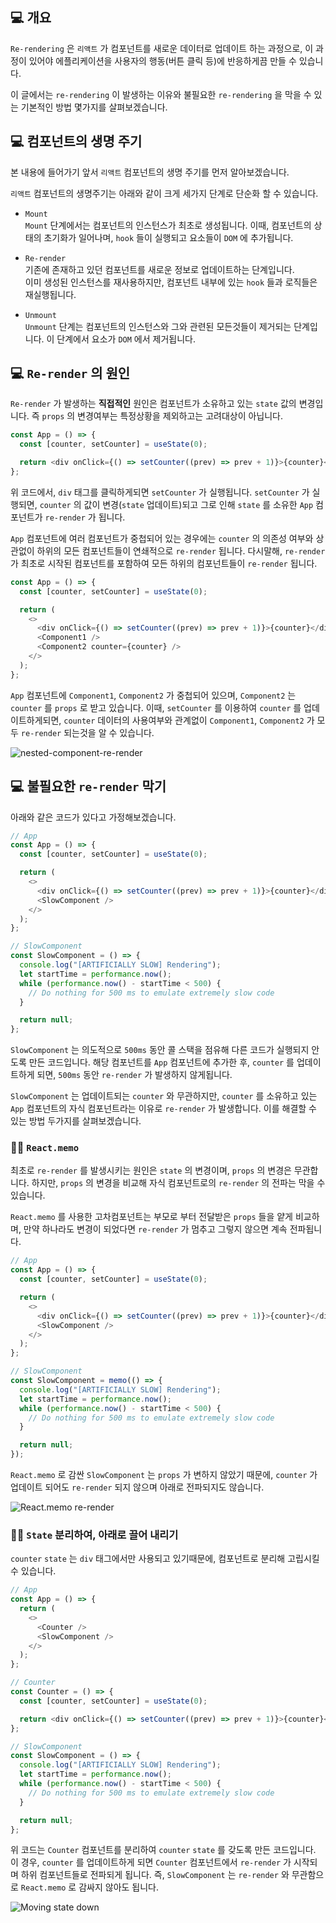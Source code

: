 ## 💻 개요

`Re-rendering` 은 `리액트` 가 컴포넌트를 새로운 데이터로 업데이트 하는 과정으로, 이 과정이 있어야 에플리케이션을 사용자의 행동(버튼 클릭 등)에 반응하게끔 만들 수 있습니다.

이 글에서는 `re-rendering` 이 발생하는 이유와 불필요한 `re-rendering` 을 막을 수 있는 기본적인 방법 몇가지를 살펴보겠습니다.

## 💻 컴포넌트의 생명 주기

본 내용에 들어가기 앞서 `리액트` 컴포넌트의 생명 주기를 먼저 알아보겠습니다.

`리액트` 컴포넌트의 생명주기는 아래와 같이 크게 세가지 단계로 단순화 할 수 있습니다.

- `Mount`  
  `Mount` 단계에서는 컴포넌트의 인스턴스가 최초로 생성됩니다. 이때, 컴포넌트의 상태의 초기화가 일어나며, `hook` 들이 실행되고 요소들이 `DOM` 에 추가됩니다.

- `Re-render`  
   기존에 존재하고 있던 컴포넌트를 새로운 정보로 업데이트하는 단계입니다.  
  이미 생성된 인스턴스를 재사용하지만, 컴포넌트 내부에 있는 `hook` 들과 로직들은 재실행됩니다.

- `Unmount`  
  `Unmount` 단계는 컴포넌트의 인스턴스와 그와 관련된 모든것들이 제거되는 단계입니다. 이 단계에서 요소가 `DOM` 에서 제거됩니다.

## 💻 `Re-render` 의 원인

`Re-render` 가 발생하는 **직접적인** 원인은 컴포넌트가 소유하고 있는 `state` 값의 변경입니다. 즉 `props` 의 변경여부는 특정상황을 제외하고는 고려대상이 아닙니다.

```javascript
const App = () => {
  const [counter, setCounter] = useState(0);

  return <div onClick={() => setCounter((prev) => prev + 1)}>{counter}</div>;
};
```

위 코드에서, `div` 태그를 클릭하게되면 `setCounter` 가 실행됩니다. `setCounter` 가 실행되면, `counter` 의 값이 변경(`state` 업데이트)되고 그로 인해 `state` 를 소유한 `App` 컴포넌트가 `re-render` 가 됩니다.

`App` 컴포넌트에 여러 컴포넌트가 중첩되어 있는 경우에는 `counter` 의 의존성 여부와 상관없이 하위의 모든 컴포넌트들이 연쇄적으로 `re-render` 됩니다. 다시말해, `re-render` 가 최초로 시작된 컴포넌트를 포함하여 모든 하위의 컴포넌트들이 `re-render` 됩니다.

```javascript
const App = () => {
  const [counter, setCounter] = useState(0);

  return (
    <>
      <div onClick={() => setCounter((prev) => prev + 1)}>{counter}</div>
      <Component1 />
      <Component2 counter={counter} />
    </>
  );
};
```

`App` 컴포넌트에 `Component1`, `Component2` 가 중첩되어 있으며, `Component2` 는 `counter` 를 `props` 로 받고 있습니다. 이때, `setCounter` 를 이용하여 `counter` 를 업데이트하게되면, `counter` 데이터의 사용여부와 관계없이 `Component1`, `Component2` 가 모두 `re-render` 되는것을 알 수 있습니다.

![nested-component-re-render](https://github.com/geulsseundang/season1/assets/35404137/d8eb64f8-e296-4697-a7c0-577997e9adfa)

## 💻 불필요한 `re-render` 막기

아래와 같은 코드가 있다고 가정해보겠습니다.

```javascript
// App
const App = () => {
  const [counter, setCounter] = useState(0);

  return (
    <>
      <div onClick={() => setCounter((prev) => prev + 1)}>{counter}</div>
      <SlowComponent />
    </>
  );
};

// SlowComponent
const SlowComponent = () => {
  console.log("[ARTIFICIALLY SLOW] Rendering");
  let startTime = performance.now();
  while (performance.now() - startTime < 500) {
    // Do nothing for 500 ms to emulate extremely slow code
  }

  return null;
};
```

`SlowComponent` 는 의도적으로 `500ms` 동안 콜 스택을 점유해 다른 코드가 실행되지 안도록 만든 코드입니다. 해당 컴포넌트를 `App` 컴포넌트에 추가한 후, `counter` 를 업데이트하게 되면, `500ms` 동안 `re-render` 가 발생하지 않게됩니다.

`SlowComponent` 는 업데이트되는 `counter` 와 무관하지만, `counter` 를 소유하고 있는 `App` 컴포넌트의 자식 컴포넌트라는 이유로 `re-render` 가 발생합니다. 이를 해결할 수 있는 방법 두가지를 살펴보겠습니다.

### 👨‍💻 `React.memo`

최초로 `re-render` 를 발생시키는 원인은 `state` 의 변경이며, `props` 의 변경은 무관합니다. 하지만, `props` 의 변경을 비교해 자식 컴포넌트로의 `re-render` 의 전파는 막을 수 있습니다.

`React.memo` 를 사용한 고차컴포넌트는 부모로 부터 전달받은 `props` 들을 얕게 비교하며, 만약 하나라도 변경이 되었다면 `re-render` 가 멈추고 그렇지 않으면 계속 전파됩니다.

```javascript
// App
const App = () => {
  const [counter, setCounter] = useState(0);

  return (
    <>
      <div onClick={() => setCounter((prev) => prev + 1)}>{counter}</div>
      <SlowComponent />
    </>
  );
};

// SlowComponent
const SlowComponent = memo(() => {
  console.log("[ARTIFICIALLY SLOW] Rendering");
  let startTime = performance.now();
  while (performance.now() - startTime < 500) {
    // Do nothing for 500 ms to emulate extremely slow code
  }

  return null;
});
```

`React.memo` 로 감싼 `SlowComponent` 는 `props` 가 변하지 않았기 때문에, `counter` 가 업데이트 되어도 `re-render` 되지 않으며 아래로 전파되지도 않습니다.

![React.memo re-render](https://github.com/geulsseundang/season1/assets/35404137/c7f4e949-91fa-4ff3-a600-1f1e95d8ca73)

### 👨‍💻 `State` 분리하여, 아래로 끌어 내리기

`counter` `state` 는 `div` 태그에서만 사용되고 있기때문에, 컴포넌트로 분리해 고립시킬 수 있습니다.

```javascript
// App
const App = () => {
  return (
    <>
      <Counter />
      <SlowComponent />
    </>
  );
};

// Counter
const Counter = () => {
  const [counter, setCounter] = useState(0);

  return <div onClick={() => setCounter((prev) => prev + 1)}>{counter}</div>;
};

// SlowComponent
const SlowComponent = () => {
  console.log("[ARTIFICIALLY SLOW] Rendering");
  let startTime = performance.now();
  while (performance.now() - startTime < 500) {
    // Do nothing for 500 ms to emulate extremely slow code
  }

  return null;
};
```

위 코드는 `Counter` 컴포넌트를 분리하여 `counter` `state` 를 갖도록 만든 코드입니다. 이 경우, `counter` 를 업데이트하게 되면 `Counter` 컴포넌트에서 `re-render` 가 시작되며 하위 컴포넌트들로 전파되게 됩니다. 즉, `SlowComponent` 는 `re-render` 와 무관함으로 `React.memo` 로 감싸지 않아도 됩니다.

![Moving state down](https://github.com/geulsseundang/season1/assets/35404137/679f39b4-afd9-48a7-800e-1b66121068b6)
